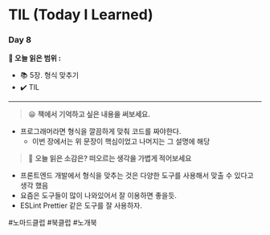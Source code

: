 # TIL **(Today I Learned)**

### Day 8

**📌 오늘 읽은 범위 :**

- 📚 5장. 형식 맞추기
- ✔️ TIL

---

> 😁 **책에서 기억하고 싶은 내용을 써보세요.**

- 프로그래머라면 형식을 깔끔하게 맞춰 코드를 짜야한다.
  - 이번 장에서는 위 문장이 핵심이었고 나머지는 그 설명에 해당

> 🧐 **오늘 읽은 소감은? 떠오르는 생각을 가볍게 적어보세요**

- 프론트엔드 개발에서 형식을 맞추는 것은 다양한 도구를 사용해서 맞출 수 있다고 생각 했음
- 요즘은 도구들이 많이 나와있어서 잘 이용하면 좋을듯.
- ESLint Prettier 같은 도구를 잘 사용하자.

#노마드클럽 #북클럽 #노개북
